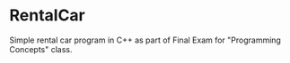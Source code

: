 # RentalCar
Simple rental car program in C++ as part of Final Exam for "Programming Concepts" class. 
